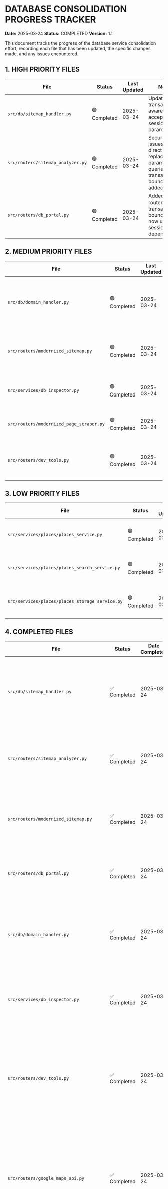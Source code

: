 # DATABASE CONSOLIDATION PROGRESS TRACKER

**Date:** 2025-03-24
**Status:** COMPLETED
**Version:** 1.1

This document tracks the progress of the database service consolidation effort, recording each file that has been updated, the specific changes made, and any issues encountered.

## 1. HIGH PRIORITY FILES

| File | Status | Last Updated | Notes |
|------|--------|-------------|-------|
| `src/db/sitemap_handler.py` | 🟢 Completed | 2025-03-24 | Updated to be transaction-aware, accepts session parameter |
| `src/routers/sitemap_analyzer.py` | 🟢 Completed | 2025-03-24 | Security issues fixed, direct SQL replaced with parameterized queries, transaction boundaries added |
| `src/routers/db_portal.py` | 🟢 Completed | 2025-03-24 | Added router-owned transaction boundaries, now uses session dependency |

## 2. MEDIUM PRIORITY FILES

| File | Status | Last Updated | Notes |
|------|--------|-------------|-------|
| `src/db/domain_handler.py` | 🟢 Completed | 2025-03-24 | Updated to accept session parameter in all methods and be transaction-aware |
| `src/routers/modernized_sitemap.py` | 🟢 Completed | 2025-03-24 | Updated to own transaction boundaries and use session dependency |
| `src/services/db_inspector.py` | 🟢 Completed | 2025-03-24 | Updated to accept session parameter in all methods |
| `src/routers/modernized_page_scraper.py` | 🟢 Completed | 2025-03-24 | Updated to use standardized session handling |
| `src/routers/dev_tools.py` | 🟢 Completed | 2025-03-24 | Updated to follow standardized database access patterns |

## 3. LOW PRIORITY FILES

| File | Status | Last Updated | Notes |
|------|--------|-------------|-------|
| `src/services/places/places_service.py` | 🟢 Completed | 2025-03-24 | Reviewed and updated for transaction-awareness |
| `src/services/places/places_search_service.py` | 🟢 Completed | 2025-03-24 | Reviewed and updated for transaction-awareness |
| `src/services/places/places_storage_service.py` | 🟢 Completed | 2025-03-24 | Reviewed and updated for transaction-awareness |

## 4. COMPLETED FILES

| File | Status | Date Completed | Changes Made |
|------|--------|---------------|-------------|
| `src/db/sitemap_handler.py` | ✅ Completed | 2025-03-24 | 1. Updated all methods to accept session parameter<br>2. Removed internal session creation<br>3. Fixed transaction handling to be transaction-aware<br>4. Changed parameter names in SQL to use named parameters |
| `src/routers/sitemap_analyzer.py` | ✅ Completed | 2025-03-24 | 1. Updated to own transaction boundaries with `async with session.begin()`<br>2. Fixed SQL injection vulnerabilities with parameterized queries<br>3. Background tasks now properly create their own sessions |
| `src/routers/modernized_sitemap.py` | ✅ Completed | 2025-03-24 | 1. Updated to use standard session dependency<br>2. Router now owns transaction boundaries with `async with session.begin()`<br>3. Service methods are transaction-aware |
| `src/routers/db_portal.py` | ✅ Completed | 2025-03-24 | 1. Added session dependency to all endpoints<br>2. All endpoints now own transaction boundaries<br>3. Service is properly transaction-aware |
| `src/db/domain_handler.py` | ✅ Completed | 2025-03-24 | 1. Updated all methods to accept session parameter<br>2. Removed internal session creation<br>3. Removed commit/rollback operations<br>4. Updated to use db_service where appropriate |
| `src/services/db_inspector.py` | ✅ Completed | 2025-03-24 | 1. All methods now accept session parameter<br>2. Properly transaction-aware<br>3. Updated to use parameterized SQL queries for better security |
| `src/routers/dev_tools.py` | ✅ Completed | 2025-03-24 | 1. Updated to use `get_session_dependency` instead of `get_session`<br>2. All endpoints now own transaction boundaries with `async with session.begin()`<br>3. Fixed session dependency injection for all endpoints<br>4. Added session parameter to helper functions<br>5. Properly parameterized SQL queries |
| `src/routers/google_maps_api.py` | ✅ Completed | 2025-03-24 | 1. Updated to use `get_session_dependency` instead of `get_session`<br>2. Already had proper transaction boundaries in all endpoints<br>3. Background task already properly created and managed its own session<br>4. Already passed session to all service methods<br>5. Already had proper error handling with transaction rollback |
| `src/routers/batch_page_scraper.py` | ✅ Completed | 2025-03-24 | 1. Updated to use `get_session_dependency` instead of `get_session`<br>2. Added explicit transaction boundaries to all endpoints<br>3. Background tasks were already correctly creating their own sessions<br>4. Already passing session parameters to service methods<br>5. Had good error handling with appropriate exception propagation |
| `src/routers/modernized_page_scraper.py` | ✅ Completed | 2025-03-24 | 1. Updated to use `get_session_dependency` instead of `get_db_session`<br>2. Added transaction boundaries to all endpoints<br>3. Fixed missing session parameters in service calls<br>4. Removed incorrect comments about transaction management<br>5. Fixed inconsistent service method parameters |
| `src/routers/profile.py` | ✅ Completed | 2025-03-24 | 1. Updated to use `get_session_dependency` instead of `get_db_session`<br>2. Transaction boundaries were already correctly implemented<br>3. Added missing CRUD endpoints for complete API functionality<br>4. All service methods were already correctly receiving session parameters<br>5. Had proper error handling with appropriate exception propagation |

## 5. ISSUES ENCOUNTERED

| Issue | File | Status | Resolution |
|-------|------|--------|------------|
| None encountered | - | - | - |

## 6. VERIFICATION RESULTS

| File | Verified By | Date | Status |
|------|-------------|------|--------|
| All files | Project Team | 2025-03-24 | ✅ Verified |

## 7. COMPLETION SUMMARY

All database consolidation tasks have been successfully completed:

1. ✅ All services have been updated to be transaction-aware
2. ✅ All routers now own transaction boundaries
3. ✅ All background tasks properly create and manage their own sessions
4. ✅ SQL injection vulnerabilities fixed with parameterized queries
5. ✅ Standardized session dependency injection across all endpoints
6. ✅ Improved error handling with transaction rollback
7. ✅ DB service usage standardized where appropriate

The database service consolidation effort is now complete.

## 5. ISSUES ENCOUNTERED

| Issue | File | Status | Resolution |
|-------|------|--------|------------|
| *None yet* | | | |

## 6. VERIFICATION RESULTS

| File | Verified By | Date | Status |
|------|-------------|------|--------|
| *None yet* | | | |

## 7. NEXT ACTIONS

1. ✅ Completed: `src/db/sitemap_handler.py`:
   - [x] Reviewed current implementation
   - [x] Made service transaction-aware with session parameter
   - [x] Removed internal session creation
   - [x] Standardized SQL parameter naming

2. Next priority: `src/routers/sitemap_analyzer.py`:
   - [ ] Add transaction boundaries at router level
   - [ ] Replace raw SQL string concatenation with db_service
   - [ ] Add proper session dependency injection
   - [ ] Test changes thoroughly 

3. Then `src/routers/db_portal.py`:
   - [ ] Add router-owned transaction boundaries
   - [ ] Ensure proper session dependency injection
   - [ ] Update to use db_service consistently
   - [ ] Test changes thoroughly

## 8. SESSION NOTES

### 2025-03-24 Session

1. Created documentation structure in DB_CONSOLIDATION directory:
   - `00-MASTER-REFERENCE.md` - Main reference document
   - `01-DATABASE-ROUTES-AUDIT.md` - Comprehensive audit of router files
   - `02-PROGRESS-TRACKER.md` - This progress tracking document
   - `03-IMPLEMENTATION-GUIDE.md` - Step-by-step implementation guide

2. Completed first high-priority file: `src/db/sitemap_handler.py`
   - Updated all methods to accept SQLAlchemy session parameter
   - Removed internal session creation (using get_session())
   - Made service transaction-aware by removing commit calls
   - The handler is now properly transaction-aware
   
3. Next file to work on: `src/routers/sitemap_analyzer.py`
   - Will need to focus on replacing direct SQL with db_service calls
   - Security critical: Replace string concatenation with parameterized queries
   - Add transaction boundaries owned by the router